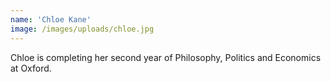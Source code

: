 ```yaml
---
name: 'Chloe Kane'
image: /images/uploads/chloe.jpg
---
```

Chloe is completing her second year of Philosophy, Politics and Economics at Oxford.
